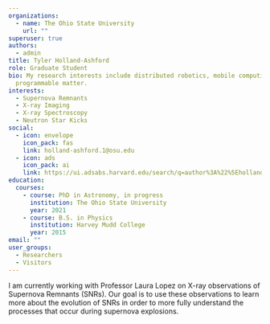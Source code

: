 ```yaml
---
organizations:
  - name: The Ohio State University
    url: ""
superuser: true
authors:
  - admin
title: Tyler Holland-Ashford
role: Graduate Student
bio: My research interests include distributed robotics, mobile computing and
  programmable matter.
interests:
  - Supernova Remnants
  - X-ray Imaging
  - X-ray Spectroscopy
  - Neutron Star Kicks
social:
  - icon: envelope
    icon_pack: fas
    link: holland-ashford.1@osu.edu
  - icon: ads
    icon_pack: ai
    link: https://ui.adsabs.harvard.edu/search/q=author%3A%22%5Eholland-ashford%22&sort=date%20desc%2C%20bibcode%20desc&p_=0
education:
  courses:
    - course: PhD in Astronomy, in progress
      institution: The Ohio State University
      year: 2021
    - course: B.S. in Physics
      institution: Harvey Mudd College
      year: 2015
email: ""
user_groups:
  - Researchers
  - Visitors
---
```

I am currently working with Professor Laura Lopez on X-ray observations of Supernova Remnants (SNRs). Our goal is to use these observations to learn more about the evolution of SNRs in order to more fully understand the processes that occur during supernova explosions.